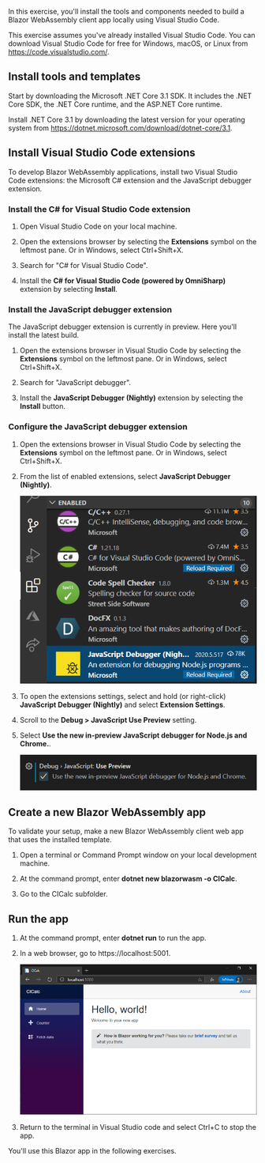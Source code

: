 In this exercise, you'll install the tools and components needed to build a Blazor WebAssembly client app locally using Visual Studio Code.

This exercise assumes you've already installed Visual Studio Code. You can download Visual Studio Code for free for Windows, macOS, or Linux from https://code.visualstudio.com/.

## Install tools and templates

Start by downloading the Microsoft .NET Core 3.1 SDK. It includes the .NET Core SDK, the .NET Core runtime, and the ASP.NET Core runtime.

Install .NET Core 3.1 by downloading the latest version for your operating system from https://dotnet.microsoft.com/download/dotnet-core/3.1.

## Install Visual Studio Code extensions

To develop Blazor WebAssembly applications, install two Visual Studio Code extensions: the Microsoft C# extension and the JavaScript debugger extension.

### Install the C# for Visual Studio Code extension

1. Open Visual Studio Code on your local machine.

1. Open the extensions browser by selecting the **Extensions** symbol on the leftmost pane. Or in Windows, select Ctrl+Shift+X.

1. Search for "C# for Visual Studio Code".

1. Install the **C# for Visual Studio Code (powered by OmniSharp)** extension by selecting **Install**.

### Install the JavaScript debugger extension

The JavaScript debugger extension is currently in preview. Here you'll install the latest build.

1. Open the extensions browser in Visual Studio Code by selecting the **Extensions** symbol on the leftmost pane. Or in Windows, select Ctrl+Shift+X.

1. Search for "JavaScript debugger".

1. Install the **JavaScript Debugger (Nightly)** extension by selecting the **Install** button.

### Configure the JavaScript debugger extension

1. Open the extensions browser in Visual Studio Code by selecting the **Extensions** symbol on the leftmost pane. Or in Windows, select Ctrl+Shift+X.

1. From the list of enabled extensions, select **JavaScript Debugger (Nightly)**.

    ![Screenshot showing installed Visual Studio Code extensions in the extensions browser with the JavaScript debugger extension highlighted](../media/visual-studio-code-plugins.png)

1. To open the extensions settings, select and hold (or right-click) **JavaScript Debugger (Nightly)** and select **Extension Settings**.

1. Scroll to the **Debug > JavaScript Use Preview** setting.

1. Select **Use the new in-preview JavaScript debugger for Node.js and Chrome.**.

    ![Screenshot showing the Use the new in-preview JavaScript debugger for Node.js and Chrome setting selected](../media/enable-js-debugging.png)

## Create a new Blazor WebAssembly app

To validate your setup, make a new Blazor WebAssembly client web app that uses the installed template.

1. Open a terminal or Command Prompt window on your local development machine.

1. At the command prompt, enter **dotnet new blazorwasm -o CICalc**.

1. Go to the CICalc subfolder.

## Run the app

1. At the command prompt, enter **dotnet run** to run the app.

1. In a web browser, go to https://localhost:5001.

    ![Screenshot showing the default Blazor WebAssembly client app running in a browser](../media/hello-blazor.png)

1. Return to the terminal in Visual Studio code and select Ctrl+C to stop the app.

You'll use this Blazor app in the following exercises.
